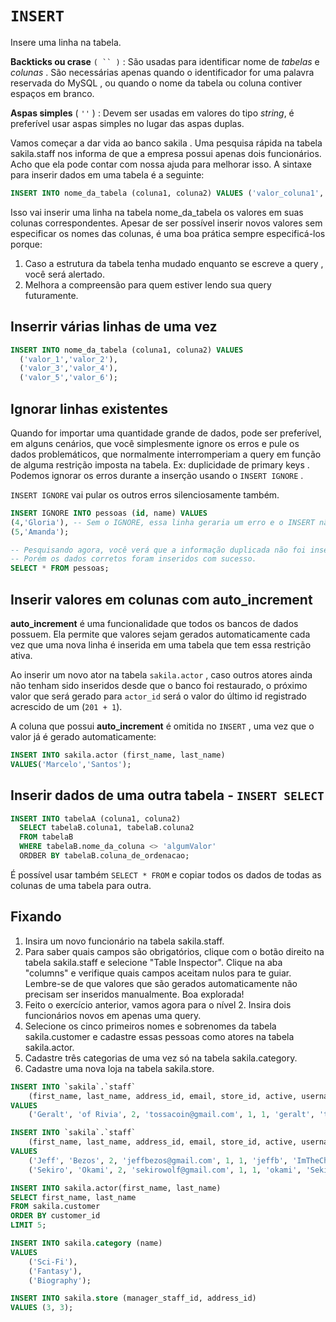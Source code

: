 # `INSERT`
Insere uma linha na tabela.

**Backticks ou crase** `( `` )` : São usadas para identificar nome de *tabelas* e *colunas* . São necessárias apenas quando o identificador for uma palavra reservada do MySQL , ou quando o nome da tabela ou coluna contiver espaços em branco.

**Aspas simples** ( `''` ) : Devem ser usadas em valores do tipo *string*, é preferível usar aspas simples no lugar das aspas duplas.

Vamos começar a dar vida ao banco sakila . Uma pesquisa rápida na tabela sakila.staff nos informa de que a empresa possui apenas dois funcionários. Acho que ela pode contar com nossa ajuda para melhorar isso. A sintaxe para inserir dados em uma tabela é a seguinte:
```sql
INSERT INTO nome_da_tabela (coluna1, coluna2) VALUES ('valor_coluna1', 'valor_coluna2');
```

Isso vai inserir uma linha na tabela nome_da_tabela os valores em suas colunas correspondentes. Apesar de ser possível inserir novos valores sem especificar os nomes das colunas, é uma boa prática sempre especificá-los porque:
1. Caso a estrutura da tabela tenha mudado enquanto se escreve a query , você será alertado.
2. Melhora a compreensão para quem estiver lendo sua query futuramente.


## Inserrir várias linhas de uma vez
```sql
INSERT INTO nome_da_tabela (coluna1, coluna2) VALUES
  ('valor_1','valor_2'),
  ('valor_3','valor_4'),
  ('valor_5','valor_6');
```


## Ignorar linhas existentes
Quando for importar uma quantidade grande de dados, pode ser preferível, em alguns cenários, que você simplesmente ignore os erros e pule os dados problemáticos, que normalmente interromperiam a query em função de alguma restrição imposta na tabela. Ex: duplicidade de primary keys . Podemos ignorar os erros durante a inserção usando o `INSERT IGNORE` .

`INSERT IGNORE` vai pular os outros erros silenciosamente também.
```sql
INSERT IGNORE INTO pessoas (id, name) VALUES
(4,'Gloria'), -- Sem o IGNORE, essa linha geraria um erro e o INSERT não continuaria (caso ja exista).
(5,'Amanda');

-- Pesquisando agora, você verá que a informação duplicada não foi inserida.
-- Porém os dados corretos foram inseridos com sucesso.
SELECT * FROM pessoas;
```


## Inserir valores em colunas com **auto_increment**
**auto_increment** é uma funcionalidade que todos os bancos de dados possuem. Ela permite que valores sejam gerados automaticamente cada vez que uma nova linha é inserida em uma tabela que tem essa restrição ativa. 

Ao inserir um novo ator na tabela `sakila.actor` , caso outros atores ainda não tenham sido inseridos desde que o banco foi restaurado, o próximo valor que será gerado para `actor_id` será o valor do último id registrado acrescido de um (`201 + 1`).

A coluna que possui **auto_increment** é omitida no `INSERT` , uma vez que o valor já é gerado automaticamente:
```sql
INSERT INTO sakila.actor (first_name, last_name)
VALUES('Marcelo','Santos');
```



## Inserir dados de uma outra tabela - `INSERT SELECT`
```sql
INSERT INTO tabelaA (coluna1, coluna2) 
  SELECT tabelaB.coluna1, tabelaB.coluna2
  FROM tabelaB
  WHERE tabelaB.nome_da_coluna <> 'algumValor'
  ORDBER BY tabelaB.coluna_de_ordenacao;
```

É possível usar também `SELECT * FROM` e copiar todos os dados de todas as colunas de uma tabela para outra.



## Fixando
1. Insira um novo funcionário na tabela sakila.staff.
2. Para saber quais campos são obrigatórios, clique com o botão direito na tabela sakila.staff e selecione "Table Inspector". Clique na aba "columns" e verifique quais campos aceitam nulos para te guiar. Lembre-se de que valores que são gerados automaticamente não precisam ser inseridos manualmente. Boa explorada!
3. Feito o exercício anterior, vamos agora para o nível 2. Insira dois funcionários novos em apenas uma query.
4. Selecione os cinco primeiros nomes e sobrenomes da tabela sakila.customer e cadastre essas pessoas como atores na tabela sakila.actor.
5. Cadastre três categorias de uma vez só na tabela sakila.category.
6. Cadastre uma nova loja na tabela sakila.store.

```sql
INSERT INTO `sakila`.`staff`
    (first_name, last_name, address_id, email, store_id, active, username, password)
VALUES
    ('Geralt', 'of Rivia', 2, 'tossacoin@gmail.com', 1, 1, 'geralt', 'theWhiteWolf');

INSERT INTO `sakila`.`staff`
    (first_name, last_name, address_id, email, store_id, active, username, password)
VALUES
    ('Jeff', 'Bezos', 2, 'jeffbezos@gmail.com', 1, 1, 'jeffb', 'ImTheChamp'),
    ('Sekiro', 'Okami', 2, 'sekirowolf@gmail.com', 1, 1, 'okami', 'SekiroTheSamurai');

INSERT INTO sakila.actor(first_name, last_name)
SELECT first_name, last_name
FROM sakila.customer
ORDER BY customer_id
LIMIT 5;

INSERT INTO sakila.category (name)
VALUES
    ('Sci-Fi'),
    ('Fantasy'),
    ('Biography');

INSERT INTO sakila.store (manager_staff_id, address_id)
VALUES (3, 3);
```